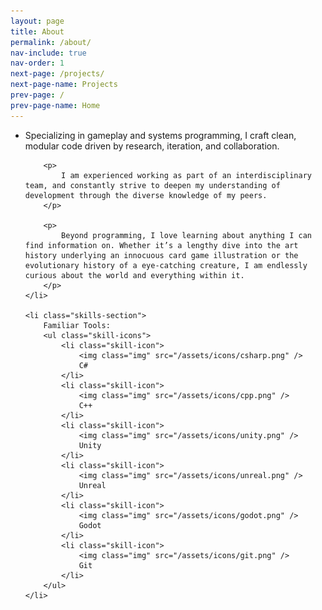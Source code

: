 ```yaml
---
layout: page
title: About
permalink: /about/
nav-include: true
nav-order: 1
next-page: /projects/
next-page-name: Projects
prev-page: /
prev-page-name: Home
---
```



<ul class="horizontal-list">
    <li class = "about-me">
        <p>
            Specializing in gameplay and systems programming, I craft clean, modular code driven by research, iteration, and collaboration. 
        </p>

        <p>
            I am experienced working as part of an interdisciplinary team, and constantly strive to deepen my understanding of development through the diverse knowledge of my peers. 
        </p>

        <p>
            Beyond programming, I love learning about anything I can find information on. Whether it’s a lengthy dive into the art history underlying an innocuous card game illustration or the evolutionary history of a eye-catching creature, I am endlessly curious about the world and everything within it.
        </p>
    </li>

    <li class="skills-section">
        Familiar Tools:
        <ul class="skill-icons">
            <li class="skill-icon">
                <img class="img" src="/assets/icons/csharp.png" />
                C#
            </li>
            <li class="skill-icon">
                <img class="img" src="/assets/icons/cpp.png" />
                C++
            </li>
            <li class="skill-icon">
                <img class="img" src="/assets/icons/unity.png" />
                Unity
            </li>
            <li class="skill-icon">
                <img class="img" src="/assets/icons/unreal.png" />
                Unreal
            </li>
            <li class="skill-icon">
                <img class="img" src="/assets/icons/godot.png" />
                Godot
            </li>
            <li class="skill-icon">
                <img class="img" src="/assets/icons/git.png" />
                Git
            </li>
        </ul>
    </li>
</ul>